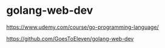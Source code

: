 # golang-web-dev
https://www.udemy.com/course/go-programming-language/

https://github.com/GoesToEleven/golang-web-dev

